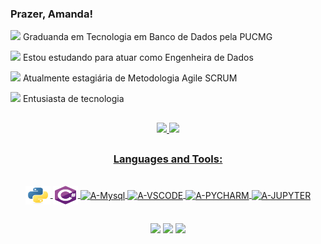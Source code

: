 ###  Prazer, Amanda!  ![]()

![](https://i11.photobucket.com/albums/a168/evelynregly/minigifs/mini068.gif) Graduanda em Tecnologia em Banco de Dados pela PUCMG

![](https://64.media.tumblr.com/5889273e5aeca7e9e434ac9d1e38866d/34d6f0d38cc6f7df-61/s75x75_c1/0ebc73bca5302492f16d5a6e7d626e9be7c54540.gifv) Estou estudando para atuar como Engenheira de Dados

![](https://64.media.tumblr.com/0d34f282bff63b931064c51d4581c9c3/34d6f0d38cc6f7df-53/s75x75_c1/faa2fc41b6b7a40538a955d11c41302812666c47.gifv) Atualmente estagiária de Metodologia Agile SCRUM

![](https://64.media.tumblr.com/208b081268d7aae01747366db8cb2b4f/34d6f0d38cc6f7df-5c/s75x75_c1/8d420f75b420f9234af2dd0ca8208305caee3241.gifv) Entusiasta de tecnologia


##
<div align="center">
  <a href="https://github.com/amandacordeiro">
  <img height="180em" src="https://github-readme-stats.vercel.app/api?username=amandacordeiro&show_icons=true&theme=dracula&include_all_commits=true&count_private=true"/>
  <img height="180em" src="https://github-readme-stats.vercel.app/api/top-langs/?username=amandacordeiro&layout=compact&langs_count=7&theme=dracula"/>

##
<h3> Languages and Tools: </h3>
<div style="display: inline_block"><br>
  <img align="center" alt="A-Python" height="30" width="40" src="https://raw.githubusercontent.com/devicons/devicon/master/icons/python/python-original.svg">
  <img align="center" alt="A-Csharp" height="30" width="40" src="https://raw.githubusercontent.com/devicons/devicon/master/icons/csharp/csharp-original.svg">
  <img align="center" alt="A-Mysql" height="30" width="40" src="https://cdn.jsdelivr.net/gh/devicons/devicon/icons/mysql/mysql-original.svg">
  <img align="center" alt="A-VSCODE" height="30" width="40" src="https://cdn.jsdelivr.net/gh/devicons/devicon/icons/visualstudio/visualstudio-plain.svg" />
  <img align="center" alt="A-PYCHARM" height="30" width="40" src="https://cdn.jsdelivr.net/gh/devicons/devicon/icons/pycharm/pycharm-original.svg" />
  <img align="center" alt="A-JUPYTER" height="30" width="40" src="https://cdn.jsdelivr.net/gh/devicons/devicon/icons/jupyter/jupyter-original-wordmark.svg" />
  
</div>

##

<div>
  <a href = "mailto:amandaduartefc@gmail.com"><img src="https://img.shields.io/badge/-Gmail-%23333?style=for-the-badge&logo=gmail&logoColor=white" target="_blank"></a>
  <a href= "https://www.instagram.com/amandacorrdeiro/" target="_blank"><img src="https://img.shields.io/badge/-Instagram-%23E4405F?style=for-the-badge&logo=instagram&logoColor=white" target="_blank"></a>
  <a href= "https://www.linkedin.com/in/amanda-cordeiro-649b37166/" target="_blank"><img src="https://img.shields.io/badge/-LinkedIn-%230077B5?style=for-the-badge&logo=linkedin&logoColor=white" target="_blank"></a>
</div>
